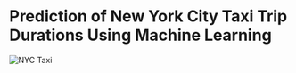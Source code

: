 # Prediction of New York City Taxi Trip Durations Using Machine Learning

![NYC Taxi](https://github.com/mbagiev/nyc-taxi-trip-duration-prediction/blob/main/nyc_taxi.jpeg?raw=true)
